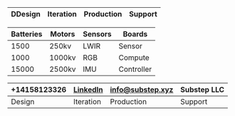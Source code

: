 |DDesign | Iteration | Production | Support|
|--|--|--|--|


|**Batteries**| **Motors** | **Sensors** | **Boards**|
|--|--|--|--|
|1500| 250kv|LWIR |Sensor|
| 1000 | 1000kv|RGB|Compute|
|15000| 2500kv|IMU|Controller|

<!--
![grid](https://img.freepik.com/free-vector/dark-background-with-purple-squares_1053-430.jpg)
-->
|\+14158123326 | [LinkedIn](https://linkedin.com/company/substep)  | info@substep.xyz | Substep LLC |
|--|--|--|--|
|Design | Iteration | Production | Support|

<script src="http://code.jquery.com/jquery-1.4.2.min.js"></script> <script> var x = document.getElementsByClassName("site-footer-credits"); setTimeout(() => { x[0].remove(); }, 10); </script>

